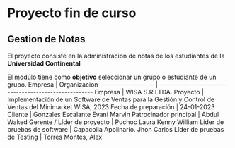 
# Proyecto fin de curso
## Gestion de Notas
El proyecto consiste en la administracion de notas de los estudiantes de la **Universidad Continental**
>

El modúlo tiene como **objetivo** seleccionar un grupo o estudiante de un grupo.
Empresa | Organizacion
------------------- | ------------------------------------------------------
Empresa | WISA S.R.LTDA.
Proyecto | Implementación de un Software de Ventas para la Gestión y Control de Ventas del Minimarket WISA, 2023
Fecha de preparación | 24-01-2023
Cliente | Gonzales Escalante Evani Marvin
Patrocinador principal | Abdul Waked
Gerente / Líder de proyecto | Puchoc Laura Kenny William
Líder de pruebas de software | Capacoila Apolinario. Jhon Carlos
Líder de pruebas de Testing | Torres Montes, Alex
